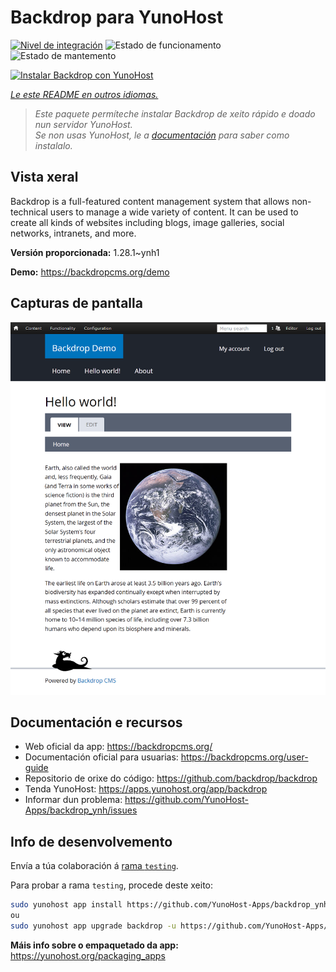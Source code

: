 <!--
NOTA: Este README foi creado automáticamente por <https://github.com/YunoHost/apps/tree/master/tools/readme_generator>
NON debe editarse manualmente.
-->

# Backdrop para YunoHost

[![Nivel de integración](https://dash.yunohost.org/integration/backdrop.svg)](https://dash.yunohost.org/appci/app/backdrop) ![Estado de funcionamento](https://ci-apps.yunohost.org/ci/badges/backdrop.status.svg) ![Estado de mantemento](https://ci-apps.yunohost.org/ci/badges/backdrop.maintain.svg)

[![Instalar Backdrop con YunoHost](https://install-app.yunohost.org/install-with-yunohost.svg)](https://install-app.yunohost.org/?app=backdrop)

*[Le este README en outros idiomas.](./ALL_README.md)*

> *Este paquete permíteche instalar Backdrop de xeito rápido e doado nun servidor YunoHost.*  
> *Se non usas YunoHost, le a [documentación](https://yunohost.org/install) para saber como instalalo.*

## Vista xeral

Backdrop is a full-featured content management system that allows non-technical users to manage a wide variety of content. It can be used to create all kinds of websites including blogs, image galleries, social networks, intranets, and more.


**Versión proporcionada:** 1.28.1~ynh1

**Demo:** <https://backdropcms.org/demo>

## Capturas de pantalla

![Captura de pantalla de Backdrop](./doc/screenshots/Hello_world.png)

## Documentación e recursos

- Web oficial da app: <https://backdropcms.org/>
- Documentación oficial para usuarias: <https://backdropcms.org/user-guide>
- Repositorio de orixe do código: <https://github.com/backdrop/backdrop>
- Tenda YunoHost: <https://apps.yunohost.org/app/backdrop>
- Informar dun problema: <https://github.com/YunoHost-Apps/backdrop_ynh/issues>

## Info de desenvolvemento

Envía a túa colaboración á [rama `testing`](https://github.com/YunoHost-Apps/backdrop_ynh/tree/testing).

Para probar a rama `testing`, procede deste xeito:

```bash
sudo yunohost app install https://github.com/YunoHost-Apps/backdrop_ynh/tree/testing --debug
ou
sudo yunohost app upgrade backdrop -u https://github.com/YunoHost-Apps/backdrop_ynh/tree/testing --debug
```

**Máis info sobre o empaquetado da app:** <https://yunohost.org/packaging_apps>
